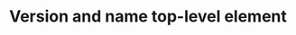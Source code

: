 ---
title: Version and name top-level element
keywords: compose, compose specification
fetch_remote:
  line_start: 2
  line_end: -1
---